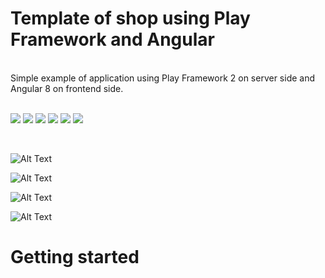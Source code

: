 # Template of shop using Play Framework and Angular
<br>
Simple example of application using Play Framework 2 on server side and Angular 8 on frontend side.
<br>
<br>
<p>
<a href="https://www.oracle.com/java/technologies/javase-downloads.html"><img src="https://img.shields.io/badge/java-orange"></a>
<a href="https://www.playframework.com/"><img src="https://img.shields.io/badge/playframework2-brightgreen"></a>
<a href="https://www.typescriptlang.org/"><img src="https://img.shields.io/badge/typescript-blue"></a>
<a href="https://angular.io/"><img src="https://img.shields.io/badge/angular8-red"></a>
<a href="https://material.angular.io/"><img src="https://img.shields.io/badge/angularmaterial-blueviolet"></a>
<a href="https://www.mysql.com/"><img src="https://img.shields.io/badge/mysqldatabase-yellow"></a>
</p>
<br>

![Alt Text](https://github.com/Daply/guides-and-samples/blob/master/shop-template/sample%20videos/signup/signup.gif)


![Alt Text](https://github.com/Daply/guides-and-samples/blob/master/shop-template/sample%20videos/search/search.gif)


![Alt Text](https://github.com/Daply/guides-and-samples/blob/master/shop-template/sample%20videos/view%20product/view_product.gif)


![Alt Text](https://github.com/Daply/guides-and-samples/blob/master/shop-template/sample%20videos/adding%20to%20cart/adding_to_cart.gif)

# Getting started
<br>
